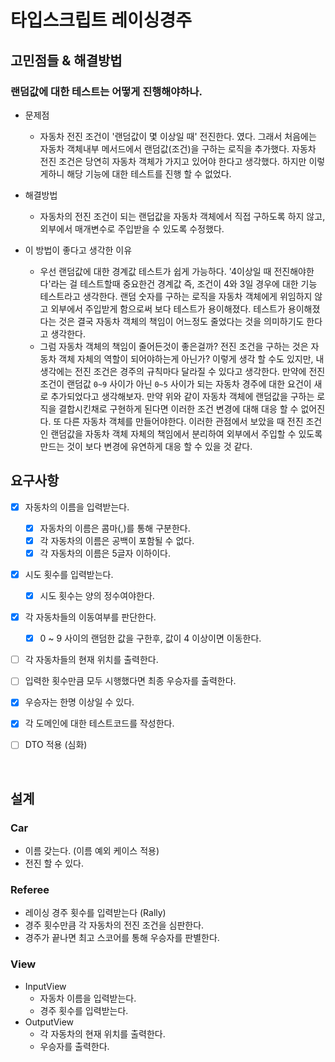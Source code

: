 # 타입스크립트 레이싱경주

## 고민점들 & 해결방법

### 랜덤값에 대한 테스트는 어떻게 진행해야하나.

- 문제점

  - 자동차 전진 조건이 '랜덤값이 몇 이상일 때' 전진한다. 였다. 그래서 처음에는 자동차 객체내부 메서드에서 랜덤값(조건)을 구하는 로직을 추가했다. 자동차 전진 조건은 당연히 자동차 객체가 가지고 있어야 한다고 생각했다. 하지만 이렇게하니 해당 기능에 대한 테스트를 진행 할 수 없었다.

- 해결방법

  - 자동차의 전진 조건이 되는 랜덥값을 자동차 객체에서 직접 구하도록 하지 않고, 외부에서 매개변수로 주입받을 수 있도록 수정했다.

- 이 방법이 좋다고 생각한 이유
  - 우선 랜덤값에 대한 경계값 테스트가 쉽게 가능하다. '4이상일 때 전진해야한다'라는 걸 테스트할때 중요한건 경계값 즉, 조건이 4와 3일 경우에 대한 기능 테스트라고 생각한다. 랜덤 숫자를 구하는 로직을 자동차 객체에게 위임하지 않고 외부에서 주입받게 함으로써 보다 테스트가 용이해졌다. 테스트가 용이해졌다는 것은 결국 자동차 객체의 책임이 어느정도 줄었다는 것을 의미하기도 한다고 생각한다.
  - 그럼 자동차 객체의 책임이 줄어든것이 좋은걸까? 전진 조건을 구하는 것은 자동차 객체 자체의 역할이 되어야하는게 아닌가? 이렇게 생각 할 수도 있지만, 내 생각에는 전진 조건은 경주의 규칙마다 달라질 수 있다고 생각한다. 만약에 전진 조건이 랜덤값 `0~9` 사이가 아닌 `0~5` 사이가 되는 자동차 경주에 대한 요건이 새로 추가되었다고 생각해보자. 만약 위와 같이 자동차 객체에 랜덤값을 구하는 로직을 결합시킨채로 구현하게 된다면 이러한 조건 변경에 대해 대응 할 수 없어진다. 또 다른 자동차 객체를 만들어야한다. 이러한 관점에서 보았을 때 전진 조건인 랜덤값을 자동차 객체 자체의 책임에서 분리하여 외부에서 주입할 수 있도록 만드는 것이 보다 변경에 유연하게 대응 할 수 있을 것 같다.

## 요구사항

- [x] 자동차의 이름을 입력받는다.
  - [x] 자동차의 이름은 콤마(,)를 통해 구분한다.
  - [x] 각 자동차의 이름은 공백이 포함될 수 없다.
  - [x] 각 자동차의 이름은 5글자 이하이다.
- [x] 시도 횟수를 입력받는다.
  - [x] 시도 횟수는 양의 정수여야한다.
- [x] 각 자동차들의 이동여부를 판단한다.
  - [x] 0 ~ 9 사이의 랜덤한 값을 구한후, 값이 4 이상이면 이동한다.
- [ ] 각 자동차들의 현재 위치를 출력한다.
- [ ] 입력한 횟수만큼 모두 시행했다면 최종 우승자를 출력한다.
- [x] 우승자는 한명 이상일 수 있다.

- [x] 각 도메인에 대한 테스트코드를 작성한다.
- [ ] DTO 적용 (심화)

<br/>

## 설계

### Car

- 이름 갖는다. (이름 예외 케이스 적용)
- 전진 할 수 있다.

### Referee

- 레이싱 경주 횟수를 입력받는다 (Rally)
- 경주 횟수만큼 각 자동차의 전진 조건을 심판한다.
- 경주가 끝나면 최고 스코어를 통해 우승자를 판별한다.

### View

- InputView
  - 자동차 이름을 입력받는다.
  - 경주 횟수를 입력받는다.
- OutputView
  - 각 자동차의 현재 위치를 출력한다.
  - 우승자를 출력한다.
